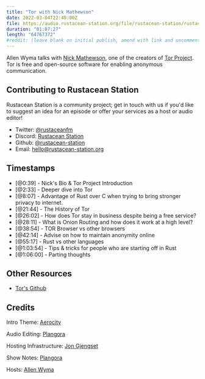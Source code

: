 ```yaml
---
title: "Tor with Nick Mathewson"
date: 2022-03-04T22:40:00Z
file: https://audio.rustacean-station.org/file/rustacean-station/rustacean-station-e057-nick-mathewson.mp3
duration: "01:07:27"
length: "64767372"
#reddit: (leave blank on initial publish, amend with link and uncomment this line after Reddit thread has been posted)
---
```

Allen Wyma talks with [Nick Mathewson](http://www.wangafu.net/~nickm/), one of the creators of [Tor Project](https://www.torproject.org/). Tor is free and open-source software for enabling anonymous communication.


## Contributing to Rustacean Station

Rustacean Station is a community project; get in touch with us if you'd like to suggest an idea for an episode or offer your services as a host or audio editor!

- Twitter: [@rustaceanfm](https://twitter.com/rustaceanfm)
- Discord: [Rustacean Station](https://discord.gg/cHc3Gyc)
- Github: [@rustacean-station](https://github.com/rustacean-station/)
- Email: [hello@rustacean-station.org](mailto:hello@rustacean-station.org)

## Timestamps 

- [@0:39] - Nick's Bio & Tor Project Introduction
- [@2:33] - Deeper dive into Tor
- [@8:07] - Advantage of Rust over C when trying to bring stronger privacy to internet.
- [@21:44] - The History of Tor
- [@26:02] - How does Tor stay in business despite being a free service?
- [@28:11] - What is Onion Routing and how does it work at a high level?
- [@38:54] - TOR Browser vs other browsers
- [@42:14] - Advise on how to maintain anonymity online
- [@55:17] - Rust vs other languages
- [@1:03:54] - Tips & tricks for people who are starting off in Rust
- [@1:06:00] - Parting thoughts

## Other Resources
- [Tor's Github](https://github.com/TheTorProject)

## Credits
Intro Theme: [Aerocity](https://twitter.com/AerocityMusic)

Audio Editing: [Plangora](https://twitter.com/plangora)

Hosting Infrastructure: [Jon Gjengset](https://twitter.com/jonhoo/)

Show Notes: [Plangora](https://twitter.com/plangora)

Hosts: [Allen Wyma](https://twitter.com/allenwyma)
